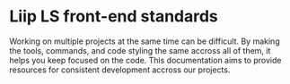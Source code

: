 # Liip LS front-end standards

Working on multiple projects at the same time can be difficult. By making the tools, commands, and code styling the same accross all of them, it helps you keep focused on the code. This documentation aims to provide resources for consistent development accross our projects.